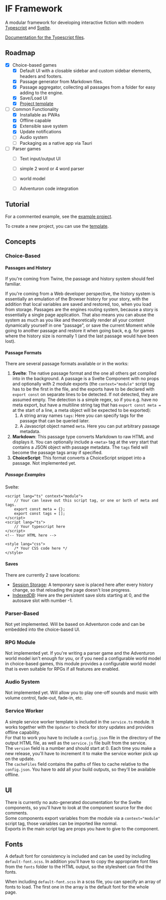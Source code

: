 # IF Framework

A modular framework for developing interactive fiction with modern [Typescript](https://www.typescriptlang.org/) and [Svelte](https://svelte.dev/).


[Documentation for the Typescript files](https://tareksander.github.io/IF-Framework/framework/index.html).


## Roadmap

- [x] Choice-based games
  - [x] Default UI with a closable sidebar and custom sidebar elements, headers and footers.
  - [x] Passage generator from Markdown files.
  - [x] Passage aggregator, collecting all passages from a folder for easy adding to the engine.
  - [x] Save/Load UI
  - [x] [Project template](https://github.com/tareksander/IF-Framework-Template/tree/main)
- [ ] Common Functionality
  - [x] Installable as PWAs
  - [x] Offline capable
  - [x] Extensible save system
  - [x] Update notifications
  - [ ] Audio system
  - [ ] Packaging as a native app via Tauri
- [ ] Parser games
  - [ ] Text input/output UI
  - [ ] simple 2 word or 4 word parser
  - [ ] world model
  - [ ] Adventuron code integration


## Tutorial

For a commented example, see the [example project](https://github.com/tareksander/IF-Framework/tree/main/example).

To create a new project, you can use the [template](https://github.com/tareksander/IF-Framework-Template/tree/main).

## Concepts

### Choice-Based

#### Passages and History

If you're coming from Twine, the passage and history system should feel familiar.

If you're coming from a Web developer perspective, the history system is essentially an emulation of the Browser history for your story, with the addition that local variables are saved and restored, too, when you load from storage. Passages are the engines routing system, because a story is essentially a single page application. That also means you can abuse the system as much as you like and theoretically render all your content dynamically yourself in one "passage", or save the current Moment while going to another passage and restore it when going back, e.g. for games where the history size is normally 1 (and the last passage would have been lost).

#### Passage Formats

There are several passage formats available or in the works:

1. **Svelte**: The native passage format and the one all others get compiled into in the background. A passage is a Svelte Component with no props and optionally with 2 module exports (the `context="module"` script tag has to be the first in the file, and the exports have to be declared with `export const` on separate lines to be detected. If not detected, they are assumed empty. The detection is a simple regex, so if you e.g. have no meta export, but have a multiline string tag that has `export const meta =` at the start of a line, a meta object will be expected to be exported):
    1. A string array names `tags`: Here you can specify tags for the passage that can be queried later.
    2. A Javascript object named `meta`. Here you can put arbitrary passage metadata.
2. **Markdown**: This passage type converts Markdown to raw HTML and displays it. You can optionally include a `<meta>` tag at the very start that contains a JSON object with passage metadata. The `tags` field will become the passage tags array if specified.
3. **ChoiceScript**: This format converts a ChoiceScript snippet into a passage. Not implemented yet.


##### Passage Examples


Svelte:
````svelte
<script lang="ts" context="module">
    // Your can leave out this script tag, or one or both of meta and tags.
    export const meta = {};
    export const tags = [];
</script>
<script lang="ts">
    // Your typescript here
</script>
<!-- Your HTML here -->

<style lang="css">
    /* Your CSS code here */
</style>
````



#### Saves

There are currently 2 save locations:
- [Session Storage](https://developer.mozilla.org/en-US/docs/Web/API/Window/sessionStorage): A temporary save is placed here after every history change, so that reloading the page doesn't lose progress.
- [IndexedDB](https://developer.mozilla.org/en-US/docs/Web/API/IndexedDB_API): Here are the persistent save slots starting at 0, and the autosave slot with number -1.

### Parser-Based

Not yet implemented. Will be based on Adventuron code and can be embedded into the choice-based UI.


### RPG Module

Not implemented yet.
If you're writing a parser game and the Adventuron world model isn't enough for you, or if you need a configurable world model in choice-based games, this module provides a configurable world model that is even suitable for RPGs if all features are enabled.


### Audio System

Not implemented yet.
Will allow you to play one-off sounds and music with volume control, fade-out, fade-in, etc.

### Service Worker

A simple service worker template is included in the `service.ts` module. It works together with the `Updater` to check for story updates and provides offline capability.  
For that to work you have to include a `config.json` file in the directory of the output HTML file, as well as the `service.js` file built from the service.  
The `version` field is a number and should start at 0. Each time you make a new release, you'll have to increment it to make the service worker pick up on the update.  
The `cacheFiles` field contains the paths of files to cache relative to the `config.json`. You have to add all your build outputs, so they'll be available offline.



## UI

There is currently no auto-generated documentation for the Svelte components, so you'll have to look at the component source for the doc comments.  
Some components export variables from the module via a `context="module"` script tag, those variables can be imported like normal.  
Exports in the main script tag are props you have to give to the component.



## Fonts

A default font for consistency is included and can be used by including `default-font.scss`. In addition you'll have to copy the appropriate font files from the `fonts` folder to the HTML output, so the stylesheet can find the fonts.

When including `default-font.scss` in a scss file, you can specify an array of fonts to load. The first one in the array is the default font for the whole page.


